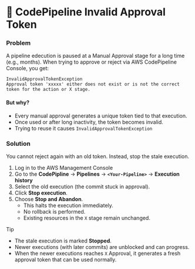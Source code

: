# 💭 CodePipeline Invalid Approval Token

### Problem
A pipeline edecution is paused at a Manual Approval stage for a long time (e.g., months). When trying to approve or reject via AWS CodePipeline Console, you get:

```
InvalidApprovalTokenException
Approval token 'xxxxx' either does not exist or is not the correct token for the action or X stage.
```

#### But why?
* Every manual approval generates a unique token tied to that execution.
* Once used or after long inactivity, the token becomes invalid.
* Trying to reuse it causes `InvalidApprovalTokenException`

### Solution

You cannot reject again with an old token. Instead, stop the stale execution.

1. Log in to the AWS Management Console
2. Go to the **CodePipline** → **Pipelines** → **`<Your-Pipeline>`** → **Execution history**
3. Select the old execution (the commit stuck in approval).
3. Click **Stop execution**.
4. Choose **Stop and Abandon**.
    * This halts the execution immediately.
    * No rollback is performed.
    * Existing resources in the `X` stage remain unchanged.

> [!TIP]
> * The stale execution is marked **Stopped**.
> * Newer executions (with later commits) are unblocked and can progress.
> * When the newer executions reaches `X` Approval, it generates a fresh approval token that can be used normally.